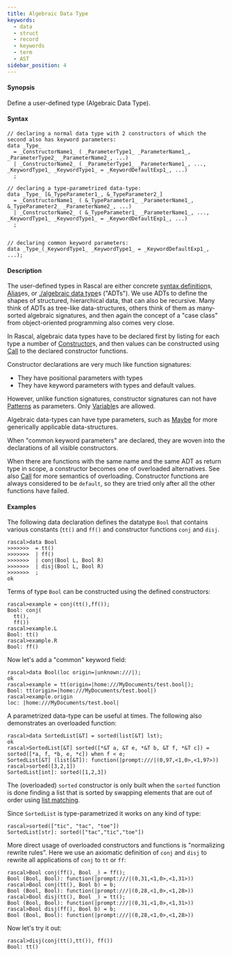 ```yaml
---
title: Algebraic Data Type
keywords:
  - data
  - struct
  - record
  - keywords
  - term
  - AST
sidebar_position: 4
---
```


#### Synopsis

Define a user-defined type (Algebraic Data Type).

#### Syntax

```rascal
// declaring a normal data type with 2 constructors of which the second also has keyword parameters:
data _Type_
  = _ConstructorName1_ ( _ParameterType1_ _ParameterName1_, _ParameterType2_ _ParameterName2_, ...)
  | _ConstructorName2_ ( _ParameterType1_ _ParameterName1_, ..., _KeywordType1_ _KeywordType1_ = _KeywordDefaultExp1_, ...)
  ;

// declaring a type-parametrized data-type:
data _Type_ [&_TypeParameter1_, &_TypeParameter2_]
  = _ConstructorName1_ ( &_TypeParameter1_ _ParameterName1_, &_TypeParameter2_ _ParameterName2_, ...)
  | _ConstructorName2_ ( &_TypeParameter1_ _ParameterName1_, ..., _KeywordType1_ _KeywordType1_ = _KeywordDefaultExp1_, ...)
  ;  


// declaring common keyword parameters:
data _Type_(_KeywordType1_ _KeywordType1_ = _KeywordDefaultExp1_, ...);
```

#### Description

The user-defined types in Rascal are either concrete [syntax definition](../../../Rascal/Declarations/SyntaxDefinition/index.md)s, [Alias](../../../Rascal/Declarations/Alias/index.md)es, or [./algebraic data type](../../../Rascal/Declarations/AlgebraicDataType/index.md)s ("ADTs"). We use ADTs to define the shapes of structured, hierarchical data, that can also be recursive. Many think of ADTs as tree-like data-structures, others think of them as many-sorted algebraic signatures, and then again the concept of a "case class" from object-oriented programming also comes very close.

In Rascal, algebraic data types have to be declared first by listing for each type a number of [Constructor](../../../Rascal/Expressions/Values/Constructor/index.md)s, and then values can be constructed using [Call](../../../Rascal/Expressions/Call/index.md) to the declared constructor functions.

Constructor declarations are very much like function signatures:
* They have positional parameters with types
* They have keyword parameters with types and default values.

However, unlike function signatures, constructor signatures can not have [Patterns](../../../Rascal/Patterns/index.md) as parameters. Only [Variable](../../../Rascal/Patterns/Variable/index.md)s are allowed.

Algebraic data-types can have type parameters, such as [Maybe](../../../Library/util/Maybe.md) for more generically applicable data-structures.

When "common keyword parameters" are declared, they are woven into the declarations of all visible constructors.

When there are functions with the same name and the same ADT as return type in scope, a constructor becomes
one of overloaded alternatives. See also [Call](../../../Rascal/Expressions/Call/index.md) for more semantics of overloading. Constructor
functions are always considered to be `default`, so they are tried only after all the other functions have failed.

#### Examples

The following data declaration defines the datatype `Bool` that contains various constants (`tt()` and `ff()`
and constructor functions `conj` and `disj`.

```rascal-shell ,continue
rascal>data Bool 
>>>>>>>  = tt() 
>>>>>>>  | ff() 
>>>>>>>  | conj(Bool L, Bool R)  
>>>>>>>  | disj(Bool L, Bool R)
>>>>>>>  ;
ok
```
 
Terms of type `Bool` can be constructed using the defined constructors:

```rascal-shell ,continue
rascal>example = conj(tt(),ff());
Bool: conj(
  tt(),
  ff())
rascal>example.L
Bool: tt()
rascal>example.R
Bool: ff()
```

Now let's add a "common" keyword field:

```rascal-shell ,continue
rascal>data Bool(loc origin=|unknown:///|);
ok
rascal>example = tt(origin=|home:///MyDocuments/test.bool|);
Bool: tt(origin=|home:///MyDocuments/test.bool|)
rascal>example.origin
loc: |home:///MyDocuments/test.bool|
```

A parametrized data-type can be useful at times. The following
also demonstrates an overloaded function:


```rascal-shell ,continue
rascal>data SortedList[&T] = sorted(list[&T] lst);
ok
rascal>SortedList[&T] sorted([*&T a, &T e, *&T b, &T f, *&T c]) = sorted([*a, f, *b, e, *c]) when f < e;
SortedList[&T] (list[&T]): function(|prompt:///|(0,97,<1,0>,<1,97>))
rascal>sorted([3,2,1])
SortedList[int]: sorted([1,2,3])
```

The (overloaded) `sorted` constructor is only built when the `sorted` function is done finding a list that is sorted
by swapping elements that are out of order using [list matching](../../../Rascal/Patterns/List/index.md). 

Since `SortedList` is type-parametrized it works on any kind of type:

```rascal-shell ,continue
rascal>sorted(["tic", "tac", "toe"])
SortedList[str]: sorted(["tac","tic","toe"])
```

More direct usage of overloaded constructors and functions is "normalizing rewrite rules". 
Here we use an axiomatic definition of `conj` and `disj` to rewrite all applications of `conj` to `tt` or `ff`:


```rascal-shell ,continue
rascal>Bool conj(ff(), Bool _) = ff();
Bool (Bool, Bool): function(|prompt:///|(0,31,<1,0>,<1,31>))
rascal>Bool conj(tt(), Bool b) = b;
Bool (Bool, Bool): function(|prompt:///|(0,28,<1,0>,<1,28>))
rascal>Bool disj(tt(), Bool _) = tt();
Bool (Bool, Bool): function(|prompt:///|(0,31,<1,0>,<1,31>))
rascal>Bool disj(ff(), Bool b) = b;
Bool (Bool, Bool): function(|prompt:///|(0,28,<1,0>,<1,28>))
```

Now let's try it out:

```rascal-shell ,continue
rascal>disj(conj(tt(),tt()), ff())
Bool: tt()
```


